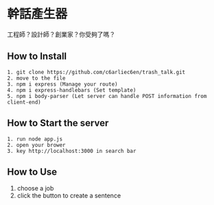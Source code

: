# 幹話產生器
工程師？設計師？創業家？你受夠了嗎？
## How to Install
```
1. git clone https://github.com/c6arliec6en/trash_talk.git
2. move to the file
3. npm i express (Manage your route)
4. npm i express-handlebars (Set template)
5. npm i body-parser (Let server can handle POST information from client-end)
```

## How to Start the server
```
1. run node app.js
2. open your brower
3. key http://localhost:3000 in search bar 
```

## How to Use
1. choose a job 
2. click the button to create a sentence